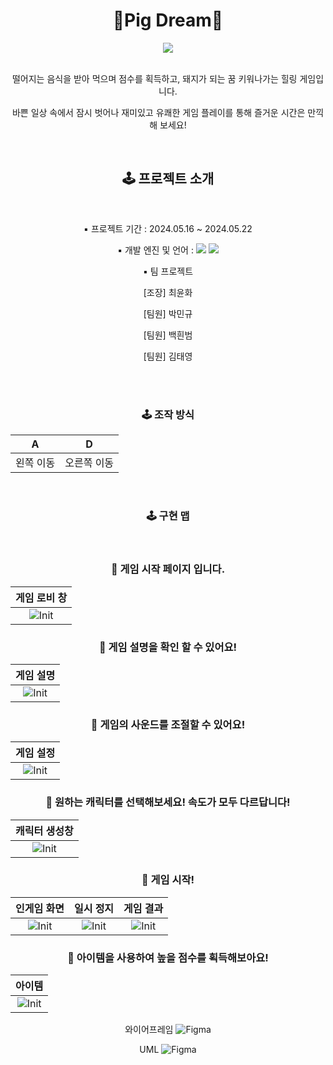 <h1 align = "center"><b>🐷Pig Dream🐷</b></h1>
<div align = "center">
 
<img src = "https://github.com/choiyunhwa/PigDream/blob/main/GitImg/GamePlay.png"/>

</div>
</br>
<div align = "center"> 
 
떨어지는 음식을 받아 먹으며 점수를 획득하고, 돼지가 되는 꿈 키워나가는 힐링 게임입니다.

바쁜 일상 속에서 잠시 벗어나 재미있고 유쾌한 게임 플레이를 통해 즐거운 시간은 만끽해 보세요!

</div>
</br>
<h2 align = "center"><b>🕹 프로젝트 소개 </b></h2>
</br>

<div align = "center">
 
▪ 프로젝트 기간 : 2024.05.16 ~ 2024.05.22

▪ 개발 엔진 및 언어 : 
<img src="https://img.shields.io/badge/c%23-%23239120.svg?style=for-the-badge&logo=c-sharp&logoColor=white"/>
<img src="https://img.shields.io/badge/unity%20-%23000000.svg?&style=for-the-badge&logo=unity&logoColor=white"/>

▪ 팀 프로젝트

[조장] 최윤화

[팀원] 박민규

[팀원] 백흰범

[팀원] 김태영

</br>
</br>
<h3 align = "center"><b>🕹 조작 방식</b></h3>

|A|D|
|:------:|:------:|
|왼쪽 이동|오른쪽 이동|

</br>
<h3 align = "center"><b>🕹 구현 맵</b></h3>

</br>

<h3>🍎 게임 시작 페이지 입니다.</h3>

|게임 로비 창|
|:------:|
|![Init](https://github.com/choiyunhwa/PigDream/blob/main/GitImg/GameMain.png)|

<h3>🍎 게임 설명을 확인 할 수 있어요!</h3>

|게임 설명|
|:------:|
|![Init](https://github.com/choiyunhwa/PigDream/blob/main/GitImg/GamePlayEx.png)|

<h3>🍎 게임의 사운드를 조절할 수 있어요!</h3>

|게임 설정|
|:------:|
|![Init](https://github.com/choiyunhwa/PigDream/blob/main/GitImg/GameSetting.png)|

<h3>🍎 원하는 캐릭터를 선택해보세요! 속도가 모두 다르답니다! </h3>

|캐릭터 생성창|
|:------:|
|![Init](https://github.com/choiyunhwa/PigDream/blob/main/GitImg/GameChoice.png)|


<h3>🍎 게임 시작!</h3>

|인게임 화면|일시 정지|게임 결과|
|:------:|:------:|:------:|
|![Init](https://github.com/choiyunhwa/PigDream/blob/main/GitImg/GamePlay.png)|![Init](https://github.com/choiyunhwa/PigDream/blob/main/GitImg/GamePause.png)|![Init](https://github.com/choiyunhwa/PigDream/blob/main/GitImg/GameEnding.png)|

<h3>🍎 아이템을 사용하여 높을 점수를 획득해보아요! </h3>

|아이템 |
|:------:|
|![Init]()|


와이어프레임
![Figma](https://img.shields.io/badge/figma-%23F24E1E.svg?style=for-the-badge&logo=figma&logoColor=white)

UML
![Figma](https://img.shields.io/badge/figma-%23F24E1E.svg?style=for-the-badge&logo=figma&logoColor=white)


</div>
